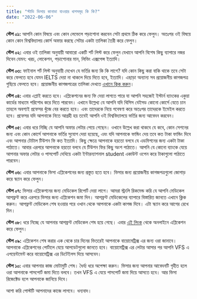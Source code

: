 ```yaml
---
title: "স্টাডি ভিসায় কানাডা যাওয়ার ধাপসমূহ কি কি?"
date: "2022-06-06"
---
```

**স্টেপ ০১:**  আপনি কোন বিষয়ে এবং কোন লেভেলে পড়াশোনা করবেন সেটা প্রথমে ঠিক করে ফেলুন। অতঃপর ওই বিষয়ে কোন কোন বিশ্ববিদ্যালয় কোর্স অফার করছে সেটার একটা তালিকা তৈরী করে ফেলুন।

**স্টেপ ০২:**  এবার ওই তালিকা অনুযায়ী আবারো একটি শর্ট লিস্ট করে ফেলুন যেখানে আপনি বিশেষ কিছু ব্যাপারে নজর দিবেন যেমন: খরচ, লোকেশন, পড়াশোনার মান, লিভিং এক্সপেন্স ইত্যাদি।

**স্টেপ ০৩:**  ফাইনাল শর্ট লিস্ট অনুযায়ী দেখেন যে ভর্তির জন্য কি কি লাগে? যদি কোন কিছু করা বাকি থাকে তবে সেটা করে ফেলতে হবে যেমন IELTS দেয়া না থাকলে দিয়ে দিতে হবে, ইত্যাদি। এছাড়া অন্যান্য সব প্রয়োজনীয় কাগজপত্র গুছিয়ে ফেলতে হবে। প্রয়োজনীয় কাগজপত্রের তালিকা দেখতে  [এখানে ক্লিক করুন](https://bdtocanada.wordpress.com/2022/06/06/%e0%a6%95%e0%a6%be%e0%a6%a8%e0%a6%be%e0%a6%a1%e0%a6%be%e0%a7%9f-%e0%a6%b8%e0%a7%8d%e0%a6%9f%e0%a6%be%e0%a6%a1%e0%a6%bf-%e0%a6%ad%e0%a6%bf%e0%a6%b8%e0%a6%be%e0%a6%b0-%e0%a6%9c%e0%a6%a8%e0%a7%8d/)।

**স্টেপ ০৪:**  এবার এপ্লাই করতে হবে। এপ্লিকেশনের জন্য ফি দেয়া লাগতে পারে যা আপনি সহজেই ইস্টার্ন ব্যাংকের একুয়া কার্ডের মাধ্যমে পরিশোধ করে দিতে পারবেন। এখানে উল্লেখ্য যে আপনি যদি থিসিস বেইসড কোনো কোর্সে যেতে চান তাহলে অবশ্যই প্রফেসর খুঁজে বের করতে হবে। এবং তাদেরকে নিয়ে গবেষণা করে অতঃপর তাদেরকে ইমেইল করতে হবে। প্রফেসর যদি আপনাকে নিতে আগ্রহী হয় তবেই আপনি ওই বিশ্ববিদ্যালয়ে ভর্তির জন্য আবেদন করবেন।

**স্টেপ ০৫:**  এবার ধরে নিচ্ছি যে আপনি অফার লেটার পেয়ে গেছেন। ওখানে উল্লেখ করা থাকবে যে কবে, কোন সেশনের জন্য এবং কোন কোর্সে আপনাকে ভর্তির সুযোগ দেয়া হয়েছে, এবং যদি আপনাকে ফান্ডিং দেয় তবে কত টাকা ফান্ডিং দিবে এবং আপনার টোটাল টিউশন ফি কত ইত্যাদি। কিছু ক্ষেত্রে আপনাকে হয়তো বলবে যে এডমিশনের জন্য একটা টাকা পাঠাতে। আবার এরপরে আপনাকে হয়তো বলবে যে টিউশন ফির কিছু অংশ পাঠাতে। আপনি যে কোনো ব্যাংকে যেয়ে আপনার অফার লেটার ও পাসপোর্ট দেখিয়ে একটা ইন্টারন্যাশনাল student একাউন্ট ওপেন করে টাকাগুলো পাঠাতে পারবেন।

**স্টেপ ০৬:** এবার আপনাকে ভিসা এপ্লিকেশনের জন্য প্রস্তুত হতে হবে। ভিসার জন্য প্রয়োজনীয় কাগজপত্রগুলো জোগাড় করে স্ক্যান করে ফেলুন।

**স্টেপ ০৭:**  ভিসার এপ্লিকেশনের জন্য মেডিকেল রিপোর্ট দেয়া লাগে। আমরা স্ট্রংলি রিকমেন্ড করি যে আপনি মেডিকেল আপফ্রন্ট করে এরপরে ভিসার জন্য এপ্লিকেশন জমা দিন। আপফ্রন্ট মেডিকেলের ব্যাপারে বিস্তারিত জানতে এখানে ক্লিক করুন। আপফ্রন্ট মেডিকেল শেষ হওয়ার পরে ওখান থেকে আপনাকে একটা কাগজ দিবে। এটা স্ক্যান করে আগের রেখে দিন।

**স্টেপ ০৮:**  ধরে নিচ্ছে যে আপনার আপফ্রন্ট মেডিকেল শেষ হয়ে গেছে। এবার  [এই লিংক](https://www.canada.ca/en/immigration-refugees-citizenship/services/study-canada/study-permit/apply.html)  থেকে অনলাইনে এপ্লিকেশন করে ফেলুন।

**স্টেপ ০৯:**  এপ্লিকেশন শেষ করার এক থেকে চার দিনের ভিতরেই আপনাকে বায়োমেট্রিক্স এর জন্য ওরা জানাবে। আপনাকে এপ্লিকেশনের পোর্টালে যেয়ে আপডেটগুলো জানতে হবে। বায়োমেট্রিক্স এর লেটার আসার পর আপনি VFS এ এপয়েন্টমেন্ট করে বায়োমেট্রিক্স এর ডিটেইলস দিয়ে আসবেন।

**স্টেপ ১০:**  এবার আপনার কাজ মোটামুটি শেষ। ধৈর্য্য ধরে অপেক্ষা করুন। ভিসার জন্য আপনার আবেদনটি গৃহীত হলে ওরা আপনাকে পাসপোর্ট জমা দিতে বলবে। তখন VFS এ যেয়ে পাসপোর্ট জমা দিয়ে আসতে হবে। আর ভিসা রিজেক্টেড হলে আপনাকে জানিয়ে দিবে।

আশা করি পোস্টটি আপনাদের কাজে লাগবে। ধন্যবাদ।